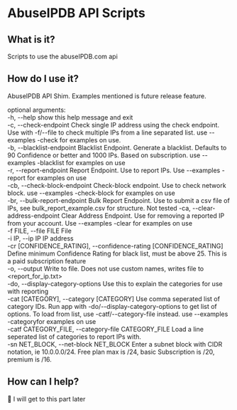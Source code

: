 # AbuseIPDB API Scripts

## What is it?
Scripts to use the abuseIPDB.com api

## How do I use it?
AbuseIPDB API Shim. Examples mentioned is future release feature.  

optional arguments:  
  -h, --help            show this help message and exit  
  -c, --check-endpoint  Check single IP address using the check endpoint. Use with -f/--file to check multiple IPs from a line separated list. use --examples -check for examples on use.  
  -b, --blacklist-endpoint
                        Blacklist Endpoint. Generate a blacklist. Defaults to 90 Confidence or better and 1000 IPs. Based on subscription. use --examples -blacklist for examples on use  
  -r, --report-endpoint
                        Report Endpoint. Use to report IPs. Use --examples -report for examples on use  
  -cb, --check-block-endpoint
                        Check-block endpoint. Use to check network block. use --examples -check-block for examples on use  
  -br, --bulk-report-endpoint
                        Bulk Report Endpoint. Use to submit a csv file of IPs, see bulk_report_example.csv for structure. Not tested
  -ca, --clear-address-endpoint
                        Clear Address Endpoint. Use for removing a reported IP from your account. Use --examples -clear for examples on use  
  -f FILE, --file FILE  File  
  -i IP, --ip IP        IP address  
  -cr [CONFIDENCE_RATING], --confidence-rating [CONFIDENCE_RATING]
                        Define minimum Confidence Rating for black list, must be above 25. This is a paid subscription feature  
  -o, --output          Write to file. Does not use custom names, writes file to <report_for_ip.txt>  
  -do, --display-category-options
                        Use this to explain the categories for use with reporting  
  -cat [CATEGORY], --category [CATEGORY]
                        Use comma seperated list of category IDs. Run app with -do/--display-category-options to get list of options. To load from list, use -catf/--category-file instead. use --examples -categoryfor examples on
                        use  
  -catf CATEGORY_FILE, --category-file CATEGORY_FILE
                        Load a line seperated list of categories to report IPs with.  
  -sn NET_BLOCK, --net-block NET_BLOCK
                        Enter a subnet block with CIDR notation, ie 10.0.0.0/24. Free plan max is /24, basic Subscription is /20, premium is /16.  

## How can I help? 
:shrug: I will get to this part later
